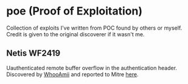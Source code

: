 # poe (Proof of Exploitation)
Collection of exploits I've written from POC found by others or myself. Credit is given to the original discoverer if it wasn't me.

## Netis WF2419
Uauthenticated remote buffer overflow in the authentication header. Discovered by [WhooAmii](https://github.com/WhooAmii/iot/blob/master/netis/bufer%20overflow.md) and reported to Mitre [here](https://cve.mitre.org/cgi-bin/cvename.cgi?name=CVE-2019-8985).

